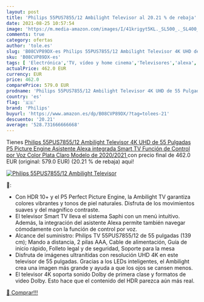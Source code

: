 ```yaml
---
layout: post
title: 'Philips 55PUS7855/12 Ambilight Televisor al 20.21 % de rebaja'
date: 2021-08-25 10:57:54
image: 'https://m.media-amazon.com/images/I/41krigyt5KL._SL500_._SL400_.jpg'
comments: true
category: ofertas
author: 'tole.es'
slug: 'B08CVP89DX-es Philips 55PUS7855/12 Ambilight Televisor 4K UHD de 55...'
sku: 'B08CVP89DX-es'
tags: [ 'Electrónica','TV, vídeo y home cinema','Televisores','alexa','philips', ]
actualPrice: 462.0 EUR
currency: EUR
price: 462.0
comparePrice: 579.0 EUR
prodname: 'Philips 55PUS7855/12 Ambilight Televisor 4K UHD de 55 Pulgadas  P5 Picture Engine  Asistente Alexa integrada  Smart TV  Función de Control por Voz   Color Plata Claro  Modelo de 2020/2021 '
country: 'es'
flag: '🇪🇸'
brand: 'Philips'
buyurl: 'https://www.amazon.es/dp/B08CVP89DX/?tag=tolees-21'
descuento: '20.21'
average: '528.731666666668'
---
```


Tienes [Philips 55PUS7855/12 Ambilight Televisor 4K UHD de 55 Pulgadas  P5 Picture Engine  Asistente Alexa integrada  Smart TV  Función de Control por Voz   Color Plata Claro  Modelo de 2020/2021 ](https://www.amazon.es/dp/B08CVP89DX/?tag=tolees-21) con precio final de  462.0 EUR (original: 579.0 EUR) (20.21 %  de rebaja) aqui!

[![Philips 55PUS7855/12 Ambilight Televisor](https://m.media-amazon.com/images/I/41krigyt5KL._SL500_._SL400_.jpg)](https://www.amazon.es/dp/B08CVP89DX/?tag=tolees-21)

🔎:

- Con HDR 10+ y el P5 Perfect Picture Engine, la Ambilight TV garantiza colores vibrantes y tonos de piel naturales. Disfruta de los movimientos suaves y del magnífico contraste.
- El televisor Smart TV lleva el sistema Saphi con un menú intuitivo. Además, la integración del asistente Alexa permite también navegar cómodamente con la función de control por voz.
- Alcance del suministro: Philips TV 55PUS7855/12 de 55 pulgadas (139 cm); Mando a distancia, 2 pilas AAA, Cable de alimentación, Guía de inicio rápido, Folleto legal y de seguridad, Soporte para la mesa
- Disfruta de imágenes ultranítidas con resolución UHD 4K en este televisor de 55 pulgadas. Gracias a los LEDs inteligentes, el Ambilight crea una imagen más grande y ayuda a que los ojos se cansen menos.
- El televisor 4K soporta sonido Dolby de primera clase y formatos de video Dolby. Esto hace que el contenido del HDR parezca aún más real.

[🛒 Comprar!!!](https://www.amazon.es/dp/B08CVP89DX/?tag=tolees-21)
